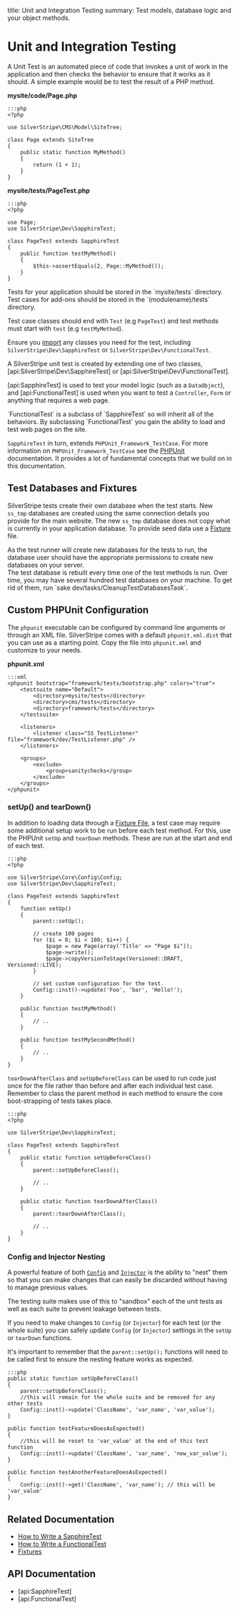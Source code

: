 title: Unit and Integration Testing
summary: Test models, database logic and your object methods.

# Unit and Integration Testing

A Unit Test is an automated piece of code that invokes a unit of work in the application and then checks the behavior 
to ensure that it works as it should. A simple example would be to test the result of a PHP method.

**mysite/code/Page.php**

	:::php
	<?php

    use SilverStripe\CMS\Model\SiteTree;

	class Page extends SiteTree
    {
		public static function MyMethod()
        {
			return (1 + 1);
		}
	}

**mysite/tests/PageTest.php**

	:::php
	<?php
    
    use Page;
    use SilverStripe\Dev\SapphireTest;

	class PageTest extends SapphireTest
    {
		public function testMyMethod()
        {
			$this->assertEquals(2, Page::MyMethod());
		}
	}

<div class="info" markdown="1">
Tests for your application should be stored in the `mysite/tests` directory. Test cases for add-ons should be stored in 
the `(modulename)/tests` directory. 

Test case classes should end with `Test` (e.g `PageTest`) and test methods must start with `test` (e.g `testMyMethod`).

Ensure you [import](http://php.net/manual/en/language.namespaces.importing.php#example-252) any classes you need for the test, including `SilverStripe\Dev\SapphireTest` or `SilverStripe\Dev\FunctionalTest`.
</div>

A SilverStripe unit test is created by extending one of two classes, [api:SilverStripe\Dev\SapphireTest] or [api:SilverStripe\Dev\FunctionalTest]. 

[api:SapphireTest] is used to test your model logic (such as a `DataObject`), and [api:FunctionalTest] is used when 
you want to test a `Controller`, `Form` or anything that requires a web page.

<div class="info" markdown="1">
`FunctionalTest` is a subclass of `SapphireTest` so will inherit all of the behaviors. By subclassing `FunctionalTest`
you gain the ability to load and test web pages on the site. 

`SapphireTest` in turn, extends `PHPUnit_Framework_TestCase`. For more information on `PHPUnit_Framework_TestCase` see 
the [PHPUnit](http://www.phpunit.de) documentation. It provides a lot of fundamental concepts that we build on in this 
documentation.
</div>

## Test Databases and Fixtures

SilverStripe tests create their own database when the test starts. New `ss_tmp` databases are created using the same 
connection details you provide for the main website. The new `ss_tmp` database does not copy what is currently in your 
application database. To provide seed data use a [Fixture](fixtures) file.

<div class="alert" markdown="1">
As the test runner will create new databases for the tests to run, the database user should have the appropriate 
permissions to create new databases on your server.
</div>

<div class="notice" markdown="1">
The test database is rebuilt every time one of the test methods is run. Over time, you may have several hundred test 
databases on your machine. To get rid of them, run `sake dev/tasks/CleanupTestDatabasesTask`.
</div>

## Custom PHPUnit Configuration

The `phpunit` executable can be configured by command line arguments or through an XML file. SilverStripe comes with a 
default `phpunit.xml.dist` that you can use as a starting point. Copy the file into `phpunit.xml` and customize to your 
needs.

**phpunit.xml**

	:::xml
	<phpunit bootstrap="framework/tests/bootstrap.php" colors="true">
		<testsuite name="Default">
			<directory>mysite/tests</directory>
			<directory>cms/tests</directory>
			<directory>framework/tests</directory>
		</testsuite>
		
		<listeners>
			<listener class="SS_TestListener" file="framework/dev/TestListener.php" />
		</listeners>
		
		<groups>
			<exclude>
				<group>sanitychecks</group>
			</exclude>
		</groups>
	</phpunit>

### setUp() and tearDown()

In addition to loading data through a [Fixture File](fixtures), a test case may require some additional setup work to be
run before each test method. For this, use the PHPUnit `setUp` and `tearDown` methods. These are run at the start and 
end of each test.

	:::php
	<?php

    use SilverStripe\Core\Config\Config;
    use SilverStripe\Dev\SapphireTest;

	class PageTest extends SapphireTest
    {
		function setUp()
        {
			parent::setUp();

			// create 100 pages
			for ($i = 0; $i < 100; $i++) {
				$page = new Page(array('Title' => "Page $i"));
				$page->write();
				$page->copyVersionToStage(Versioned::DRAFT, Versioned::LIVE);
			}

			// set custom configuration for the test.
			Config::inst()->update('Foo', 'bar', 'Hello!');
		}

		public function testMyMethod()
        {
			// ..
		}

		public function testMySecondMethod()
        {
			// ..
		}
	}

`tearDownAfterClass` and `setUpBeforeClass` can be used to run code just once for the file rather than before and after 
each individual test case. Remember to class the parent method in each method to ensure the core boot-strapping of tests
takes place.

	:::php
	<?php

    use SilverStripe\Dev\SapphireTest;
	
	class PageTest extends SapphireTest
    {
		public static function setUpBeforeClass()
        {
			parent::setUpBeforeClass();

			// ..
		}

		public static function tearDownAfterClass()
        {
			parent::tearDownAfterClass();

			// ..
		}
	}
	
### Config and Injector Nesting

A powerful feature of both [`Config`](/developer_guides/configuration/configuration/) and [`Injector`](/developer_guides/extending/injector/) is the ability to "nest" them so that you can make changes that can easily be discarded without having to manage previous values.

The testing suite makes use of this to "sandbox" each of the unit tests as well as each suite to prevent leakage between tests.

If you need to make changes to `Config` (or `Injector`) for each test (or the whole suite) you can safely update `Config` (or `Injector`) settings in the `setUp` or `tearDown` functions.

It's important to remember that the `parent::setUp();` functions will need to be called first to ensure the nesting feature works as expected.

	:::php
	public static function setUpBeforeClass()
    {
		parent::setUpBeforeClass();
		//this will remain for the whole suite and be removed for any other tests
		Config::inst()->update('ClassName', 'var_name', 'var_value');
	}
	
	public function testFeatureDoesAsExpected()
    {
		//this will be reset to 'var_value' at the end of this test function
		Config::inst()->update('ClassName', 'var_name', 'new_var_value');
	}
	
	public function testAnotherFeatureDoesAsExpected()
    {
		Config::inst()->get('ClassName', 'var_name'); // this will be 'var_value'
	}

## Related Documentation

* [How to Write a SapphireTest](how_tos/write_a_sapphiretest)
* [How to Write a FunctionalTest](how_tos/write_a_functionaltest)
* [Fixtures](fixtures)

## API Documentation

* [api:SapphireTest]
* [api:FunctionalTest]

